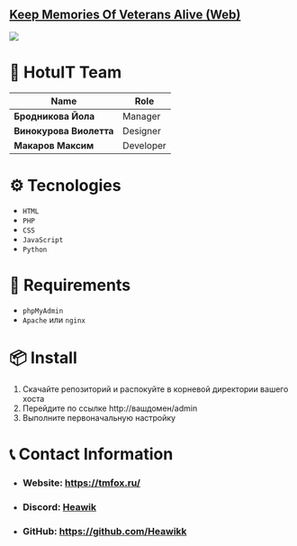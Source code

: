 ## [Keep Memories Of Veterans Alive (Web)](https://kmova.tmfox.ru")
![](https://i.imgur.com/kBvsbO0.png)

# 💾 HotuIT Team
|**Name**|**Role**|
|---------------|-------------|
|**Бродникова Йола**|Manager|
|**Винокурова Виолетта**|Designer|
|**Макаров Максим**|Developer|

# ⚙️ Tecnologies
* `HTML`
* `PHP`
* `CSS`
* `JavaScript`
* `Python`

# 📃 Requirements
* `phpMyAdmin`
* `Apache` или `nginx`

# 📦 Install
1. Скачайте репозиторий и распокуйте в корневой директории вашего хоста
2. Перейдите по ссылке http://вашдомен/admin
3. Выполните первоначальную настройку

# 📞 Contact Information
* ### Website: https://tmfox.ru/
* ### Discord: [Heawik](https://discord.com/users/848052452908597250)
* ### GitHub: https://github.com/Heawikk
